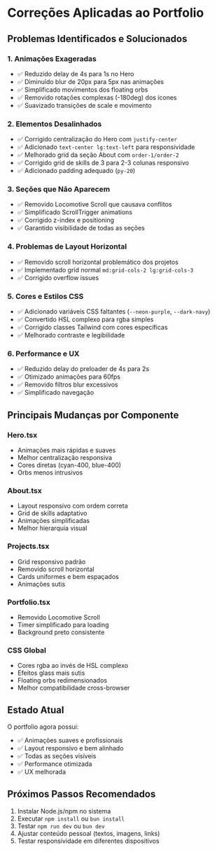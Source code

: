 # Correções Aplicadas ao Portfolio

## Problemas Identificados e Solucionados

### 1. **Animações Exageradas**
- ✅ Reduzido delay de 4s para 1s no Hero
- ✅ Diminuído blur de 20px para 5px nas animações
- ✅ Simplificado movimentos dos floating orbs
- ✅ Removido rotações complexas (-180deg) dos ícones
- ✅ Suavizado transições de scale e movimento

### 2. **Elementos Desalinhados**
- ✅ Corrigido centralização do Hero com `justify-center`
- ✅ Adicionado `text-center lg:text-left` para responsividade
- ✅ Melhorado grid da seção About com `order-1/order-2`
- ✅ Corrigido grid de skills de 3 para 2-3 colunas responsivo
- ✅ Adicionado padding adequado (`py-20`)

### 3. **Seções que Não Aparecem**
- ✅ Removido Locomotive Scroll que causava conflitos
- ✅ Simplificado ScrollTrigger animations
- ✅ Corrigido z-index e positioning
- ✅ Garantido visibilidade de todas as seções

### 4. **Problemas de Layout Horizontal**
- ✅ Removido scroll horizontal problemático dos projetos
- ✅ Implementado grid normal `md:grid-cols-2 lg:grid-cols-3`
- ✅ Corrigido overflow issues

### 5. **Cores e Estilos CSS**
- ✅ Adicionado variáveis CSS faltantes (`--neon-purple`, `--dark-navy`)
- ✅ Convertido HSL complexo para rgba simples
- ✅ Corrigido classes Tailwind com cores específicas
- ✅ Melhorado contraste e legibilidade

### 6. **Performance e UX**
- ✅ Reduzido delay do preloader de 4s para 2s
- ✅ Otimizado animações para 60fps
- ✅ Removido filtros blur excessivos
- ✅ Simplificado navegação

## Principais Mudanças por Componente

### Hero.tsx
- Animações mais rápidas e suaves
- Melhor centralização responsiva
- Cores diretas (cyan-400, blue-400)
- Orbs menos intrusivos

### About.tsx
- Layout responsivo com ordem correta
- Grid de skills adaptativo
- Animações simplificadas
- Melhor hierarquia visual

### Projects.tsx
- Grid responsivo padrão
- Removido scroll horizontal
- Cards uniformes e bem espaçados
- Animações sutis

### Portfolio.tsx
- Removido Locomotive Scroll
- Timer simplificado para loading
- Background preto consistente

### CSS Global
- Cores rgba ao invés de HSL complexo
- Efeitos glass mais sutis
- Floating orbs redimensionados
- Melhor compatibilidade cross-browser

## Estado Atual
O portfolio agora possui:
- ✅ Animações suaves e profissionais
- ✅ Layout responsivo e bem alinhado
- ✅ Todas as seções visíveis
- ✅ Performance otimizada
- ✅ UX melhorada

## Próximos Passos Recomendados
1. Instalar Node.js/npm no sistema
2. Executar `npm install` ou `bun install`
3. Testar `npm run dev` ou `bun dev`
4. Ajustar conteúdo pessoal (textos, imagens, links)
5. Testar responsividade em diferentes dispositivos
